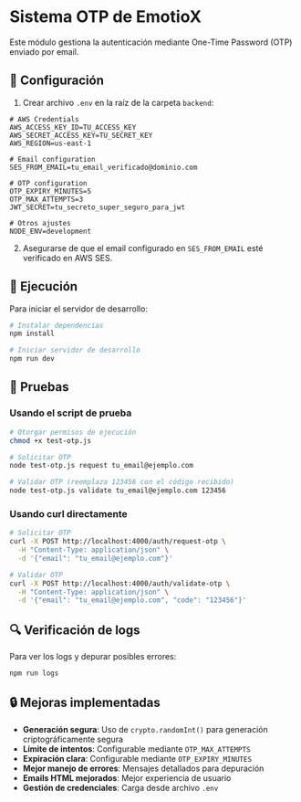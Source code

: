 # Sistema OTP de EmotioX

Este módulo gestiona la autenticación mediante One-Time Password (OTP) enviado por email.

## 🔑 Configuración

1. Crear archivo `.env` en la raíz de la carpeta `backend`:

```
# AWS Credentials
AWS_ACCESS_KEY_ID=TU_ACCESS_KEY
AWS_SECRET_ACCESS_KEY=TU_SECRET_KEY
AWS_REGION=us-east-1

# Email configuration
SES_FROM_EMAIL=tu_email_verificado@dominio.com

# OTP configuration
OTP_EXPIRY_MINUTES=5
OTP_MAX_ATTEMPTS=3
JWT_SECRET=tu_secreto_super_seguro_para_jwt

# Otros ajustes
NODE_ENV=development
```

2. Asegurarse de que el email configurado en `SES_FROM_EMAIL` esté verificado en AWS SES.

## 🚀 Ejecución

Para iniciar el servidor de desarrollo:

```bash
# Instalar dependencias
npm install

# Iniciar servidor de desarrollo
npm run dev
```

## 🧪 Pruebas

### Usando el script de prueba

```bash
# Otorgar permisos de ejecución
chmod +x test-otp.js

# Solicitar OTP
node test-otp.js request tu_email@ejemplo.com

# Validar OTP (reemplaza 123456 con el código recibido)
node test-otp.js validate tu_email@ejemplo.com 123456
```

### Usando curl directamente

```bash
# Solicitar OTP
curl -X POST http://localhost:4000/auth/request-otp \
  -H "Content-Type: application/json" \
  -d '{"email": "tu_email@ejemplo.com"}'

# Validar OTP
curl -X POST http://localhost:4000/auth/validate-otp \
  -H "Content-Type: application/json" \
  -d '{"email": "tu_email@ejemplo.com", "code": "123456"}'
```

## 🔍 Verificación de logs

Para ver los logs y depurar posibles errores:

```bash
npm run logs
```

## 🔒 Mejoras implementadas

- **Generación segura**: Uso de `crypto.randomInt()` para generación criptográficamente segura
- **Límite de intentos**: Configurable mediante `OTP_MAX_ATTEMPTS`
- **Expiración clara**: Configurable mediante `OTP_EXPIRY_MINUTES`
- **Mejor manejo de errores**: Mensajes detallados para depuración
- **Emails HTML mejorados**: Mejor experiencia de usuario
- **Gestión de credenciales**: Carga desde archivo `.env` 